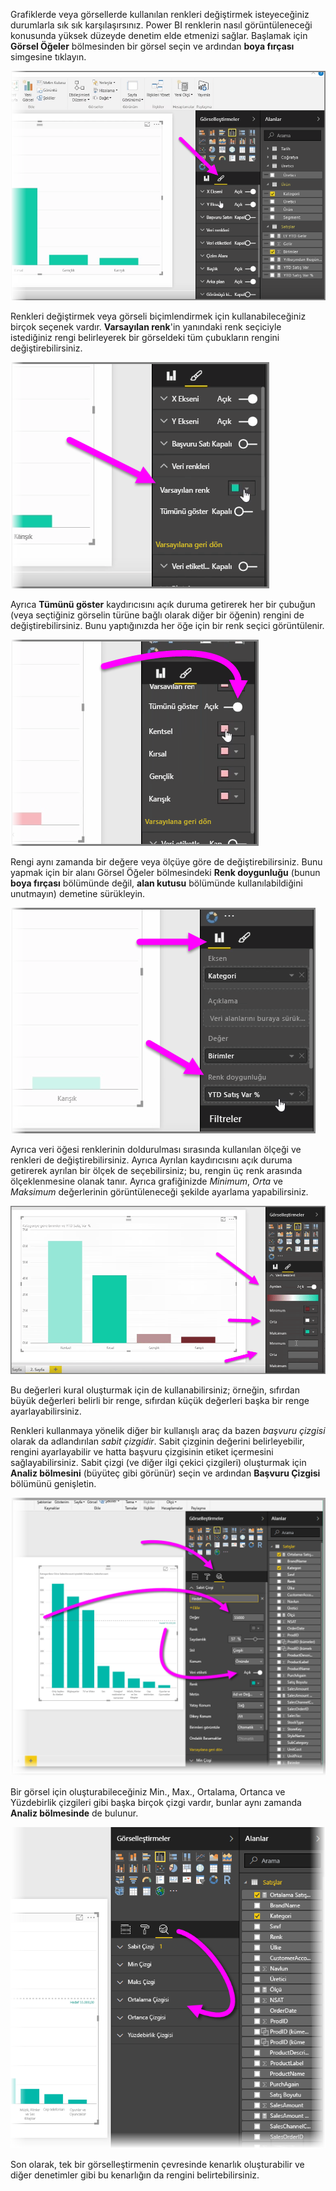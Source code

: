 Grafiklerde veya görsellerde kullanılan renkleri değiştirmek isteyeceğiniz durumlarla sık sık karşılaşırsınız. Power BI renklerin nasıl görüntüleneceği konusunda yüksek düzeyde denetim elde etmenizi sağlar. Başlamak için **Görsel Öğeler** bölmesinden bir görsel seçin ve ardından **boya fırçası** simgesine tıklayın.

![](media/3-9a-modifying-colors/3-9a_1.png)

Renkleri değiştirmek veya görseli biçimlendirmek için kullanabileceğiniz birçok seçenek vardır. **Varsayılan renk**'in yanındaki renk seçiciyle istediğiniz rengi belirleyerek bir görseldeki tüm çubukların rengini değiştirebilirsiniz.

![](media/3-9a-modifying-colors/3-9a_2.png)

Ayrıca **Tümünü göster** kaydırıcısını açık duruma getirerek her bir çubuğun (veya seçtiğiniz görselin türüne bağlı olarak diğer bir öğenin) rengini de değiştirebilirsiniz. Bunu yaptığınızda her öğe için bir renk seçici görüntülenir.

![](media/3-9a-modifying-colors/3-9a_3.png)

Rengi aynı zamanda bir değere veya ölçüye göre de değiştirebilirsiniz. Bunu yapmak için bir alanı Görsel Öğeler bölmesindeki **Renk doygunluğu** (bunun **boya fırçası** bölümünde değil, **alan kutusu** bölümünde kullanılabildiğini unutmayın) demetine sürükleyin.

![](media/3-9a-modifying-colors/3-9a_4.png)

Ayrıca veri öğesi renklerinin doldurulması sırasında kullanılan ölçeği ve renkleri de değiştirebilirsiniz. Ayrıca Ayrılan kaydırıcısını açık duruma getirerek ayrılan bir ölçek de seçebilirsiniz; bu, rengin üç renk arasında ölçeklenmesine olanak tanır. Ayrıca grafiğinizde *Minimum*, *Orta* ve *Maksimum* değerlerinin görüntüleneceği şekilde ayarlama yapabilirsiniz.

![](media/3-9a-modifying-colors/3-9a_5.png)

Bu değerleri kural oluşturmak için de kullanabilirsiniz; örneğin, sıfırdan büyük değerleri belirli bir renge, sıfırdan küçük değerleri başka bir renge ayarlayabilirsiniz.

Renkleri kullanmaya yönelik diğer bir kullanışlı araç da bazen *başvuru çizgisi* olarak da adlandırılan *sabit çizgidir*. Sabit çizginin değerini belirleyebilir, rengini ayarlayabilir ve hatta başvuru çizgisinin etiket içermesini sağlayabilirsiniz. Sabit çizgi (ve diğer ilgi çekici çizgileri) oluşturmak için **Analiz bölmesini** (büyüteç gibi görünür) seçin ve ardından **Başvuru Çizgisi** bölümünü genişletin.

![](media/3-9a-modifying-colors/3-9a_6.png)

Bir görsel için oluşturabileceğiniz Min., Max., Ortalama, Ortanca ve Yüzdebirlik çizgileri gibi başka birçok çizgi vardır, bunlar aynı zamanda **Analiz bölmesinde** de bulunur.

![](media/3-9a-modifying-colors/3-9a_7.png)

Son olarak, tek bir görselleştirmenin çevresinde kenarlık oluşturabilir ve diğer denetimler gibi bu kenarlığın da rengini belirtebilirsiniz.


